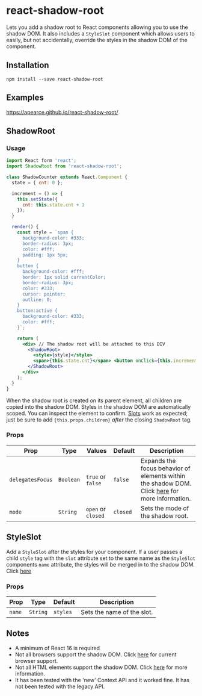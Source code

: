 # react-shadow-root
Lets you add a shadow root to React components allowing you to use the shadow DOM. It also includes a `StyleSlot` component which allows users to easily, but not accidentally, override the styles in the shadow DOM of the component.

## Installation
`npm install --save react-shadow-root`

## Examples
https://apearce.github.io/react-shadow-root/

## ShadowRoot
### Usage
```jsx
import React form 'react';
import ShadowRoot from 'react-shadow-root';

class ShadowCounter extends React.Component {
  state = { cnt: 0 };

  increment = () => {
    this.setState({
      cnt: this.state.cnt + 1
    });
  }

  render() {
    const style = `span {
      background-color: #333;
      border-radius: 3px;
      color: #fff;
      padding: 1px 5px;
    }
    button {
      background-color: #fff;
      border: 1px solid currentColor;
      border-radius: 3px;
      color: #333;
      cursor: pointer;
      outline: 0;
    }
    button:active {
      background-color: #333;
      color: #fff;
    }`;

    return (
      <div> // The shadow root will be attached to this DIV
        <ShadowRoot>
          <style>{style}</style>
          <span>{this.state.cnt}</span> <button onClick={this.increment}>Click Me</button>
        </ShadowRoot>
      </div>
    );
  }
}
```
When the shadow root is created on its parent element, all children are copied into the shadow DOM. Styles in the shadow DOM are automatically scoped. You can inspect the element to confirm. [Slots](https://developer.mozilla.org/en-US/docs/Web/HTML/Element/slot) work as expected; just be sure to add `{this.props.children}` _after_ the closing `ShadowRoot` tag.

### Props
| Prop | Type | Values | Default | Description |
|------|------|------|---------|-------------|
| `delegatesFocus` | `Boolean` | `true` or `false` | `false` | Expands the focus behavior of elements within the shadow DOM. Click [here](https://apearce.github.io/react-shadow-root/#delegates-focus) for more information. |
| `mode` | `String` | `open` or `closed` | `closed` | Sets the mode of the shadow root. |

## StyleSlot
Add a `StyleSlot` after the styles for your component. If a user passes a child `style` tag with the `slot` attribute set to the same name as the `StyleSlot` components `name` attribute, the styles will be merged in to the shadow DOM. Click [here](https://apearce.github.io/react-shadow-root/#style-slot)
### Props
| Prop | Type | Default | Description |
|------|------|---------|-------------|
| `name` | `String` | `styles` | Sets the name of the slot. |

## Notes
- A minimum of React 16 is required
- Not all browsers support the shadow DOM. Click [here](https://developer.mozilla.org/en-US/docs/Web/API/Element/attachShadow#Browser_compatibility) for current browser support.
- Not all HTML elements support the shadow DOM. Click [here](https://developer.mozilla.org/en-US/docs/Web/API/Element/attachShadow#Elements_you_can_attach_a_shadow_to) for more information.
- It has been tested with the 'new' Context API and it worked fine. It has not been tested with the legacy API.
